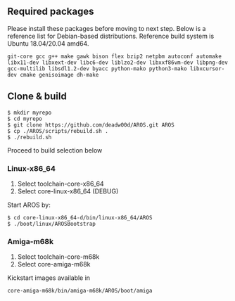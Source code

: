 ## Required packages

Please install these packages before moving to next step. Below is a reference list for Debian-based distributions. Reference build system is Ubuntu 18.04/20.04 amd64.

    git-core gcc g++ make gawk bison flex bzip2 netpbm autoconf automake libx11-dev libxext-dev libc6-dev liblzo2-dev libxxf86vm-dev libpng-dev gcc-multilib libsdl1.2-dev byacc python-mako python3-mako libxcursor-dev cmake genisoimage dh-make

## Clone & build

    $ mkdir myrepo
    $ cd myrepo
    $ git clone https://github.com/deadw00d/AROS.git AROS
    $ cp ./AROS/scripts/rebuild.sh .
    $ ./rebuild.sh

Proceed to build selection below

### Linux-x86_64

1. Select toolchain-core-x86_64
2. Select core-linux-x86_64 (DEBUG)

Start AROS by:

    $ cd core-linux-x86_64-d/bin/linux-x86_64/AROS
    $ ./boot/linux/AROSBootstrap


### Amiga-m68k

1. Select toolchain-core-m68k
2. Select core-amiga-m68k

Kickstart images available in

    core-amiga-m68k/bin/amiga-m68k/AROS/boot/amiga
